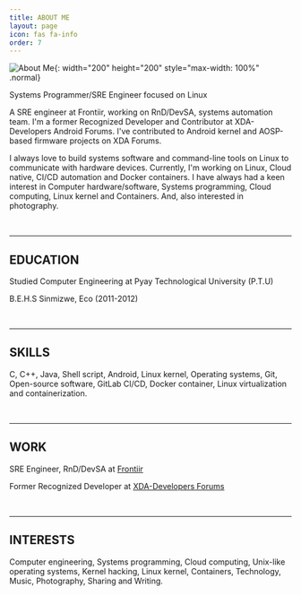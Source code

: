 ```yaml
---
title: ABOUT ME
layout: page
icon: fas fa-info
order: 7
---
```


![About Me](https://i.postimg.cc/0NwLpgtN/zawzaw-img.png){: width="200" height="200" style="max-width: 100%" .normal}

<p>Systems Programmer/SRE Engineer focused on Linux</p>

<p>A SRE engineer at Frontiir, working on RnD/DevSA, systems automation team. I'm a former Recognized Developer and Contributor at XDA-Developers Android Forums. I've contributed to Android kernel and AOSP-based firmware projects on XDA Forums.</p>

<p>I always love to build systems software and command-line tools on Linux to communicate with hardware devices. Currently, I'm working on Linux, Cloud native, CI/CD automation and Docker containers. I have always had a keen interest in Computer hardware/software, Systems programming, Cloud computing, Linux kernel and Containers. And, also interested in photography.</p>
<br>

---

## EDUCATION

<p>Studied Computer Engineering at Pyay Technological University (P.T.U)</p>
<p>B.E.H.S Sinmizwe, Eco (2011-2012)</p>
<br>

---

## SKILLS

<p>C, C++, Java, Shell script, Android, Linux kernel, Operating systems, Git, Open-source software, GitLab CI/CD, Docker container, Linux virtualization and containerization.</p>
<br>

---

## WORK

<p>SRE Engineer, RnD/DevSA at <a href="https://www.linkedin.com/company/frontiir">Frontiir</a></p>
<p>Former Recognized Developer at <a href="https://forum.xda-developers.com/m/zawzaw.7581611/">XDA-Developers Forums</a></p>
<br>

---

## INTERESTS

<p>Computer engineering, Systems programming, Cloud computing, Unix-like operating systems, Kernel hacking, Linux kernel, Containers, Technology, Music, Photography, Sharing and Writing.</p>
